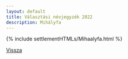```yaml
---
layout: default
title: Választási névjegyzék 2022
description: Mihályfa
---
```


{% include settlementHTMLs/Mihaalyfa.html %}

[Vissza](../)